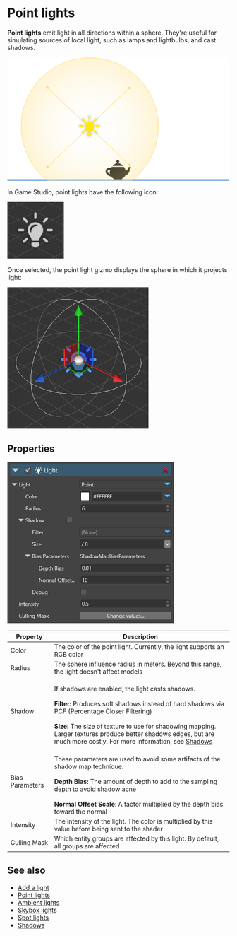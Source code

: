 # Point lights

**Point lights** emit light in all directions within a sphere. They're useful for simulating sources of local light, such as lamps and lightbulbs, and cast shadows.

![media/PointLightOverview.png](media/PointLightOverview.png) 

In Game Studio, point lights have the following icon:

![media/PointLight.png](media/PointLight.png) 

Once selected, the point light gizmo displays the sphere in which it projects light:

![media/PointLightSelected.png](media/PointLightSelected.png)

## Properties

![media/PointLightProperties.png](media/PointLightProperties.png) 

| Property            | Description                                                        
| ------------------- | ------------------ 
| Color               | The color of the point light. Currently, the light supports an RGB color
| Radius              | The sphere influence radius in meters. Beyond this range, the light doesn't affect models
| Shadow             | <br>If shadows are enabled, the light casts shadows.</br><br> **Filter:** Produces soft shadows instead of hard shadows via PCF (Percentage Closer Filtering) </br> <br>**Size:** The size of texture to use for shadowing mapping. Larger textures produce better shadows edges, but are much more costly. For more information, see [Shadows](shadows.md)</br>
| Bias Parameters     | <br>These parameters are used to avoid some artifacts of the shadow map technique.</br> <br>**Depth Bias:** The amount of depth to add to the sampling depth to avoid shadow acne</br> <br>**Normal Offset Scale**: A factor multiplied by the depth bias toward the normal </br>
| Intensity           | The intensity of the light. The color is multiplied by this value before being sent to the shader
| Culling Mask        | Which entity groups are affected by this light. By default, all groups are affected

## See also

* [Add a light](add-a-light.md)
* [Point lights](point-lights.md)
* [Ambient lights](ambient-lights.md)
* [Skybox lights](skybox-lights.md)
* [Spot lights](spot-lights.md)
* [Shadows](shadows.md)